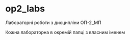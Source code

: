 # op2_labs
Лабораторні роботи з дисципліни ОП-2_МП

Кожна лабораторна в окремій папці з власним іменем
